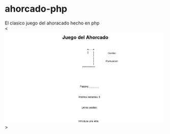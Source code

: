 # ahorcado-php

El clasico juego del ahoracado hecho en php  
<![imagen](./images/mock_ahorcado.drawio(1).png)>  

